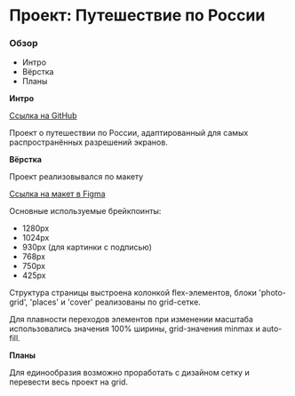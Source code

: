 # Проект: Путешествие по России

### Обзор
* Интро
* Вёрстка
* Планы

**Интро**

[Ссылка на GitHub](https://github.com/sasharoko/russian-travel)

Проект о путешествии по России, адаптированный для самых распространённых разрешений экранов.

**Вёрстка**

Проект реализовывался по макету

[Ссылка на макет в Figma](https://www.figma.com/file/5S2WSbEFL6awjVWJ0NWL8Q/Sprint-3_-Russia-_-desktop-mobile?node-id=28503%3A0)

Основные используемые брейкпоинты:
- 1280px
- 1024px
- 930px (для картинки с подписью)
- 768px
- 750px
- 425px

Структура страницы выстроена колонкой flex-элементов, блоки 'photo-grid', 'places' и 'cover' реализованы по grid-сетке.

Для плавности переходов элементов при изменении масштаба использовались значения 100% ширины, grid-значения minmax и auto-fill.

**Планы**

Для единообразия возможно проработать с дизайном сетку и перевести весь проект на grid.
